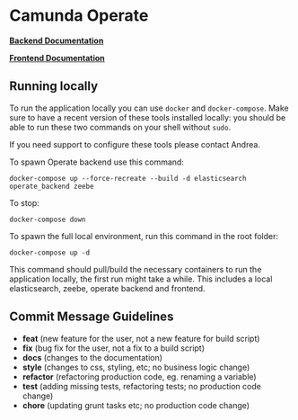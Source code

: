 # Camunda Operate

**[Backend Documentation](./backend)**

**[Frontend Documentation](./client)**

## Running locally

To run the application locally you can use `docker` and `docker-compose`.
Make sure to have a recent version of these tools installed locally: you
should be able to run these two commands on your shell without `sudo`.

If you need support to configure these tools please contact Andrea.

To spawn Operate backend use this command:

```
docker-compose up --force-recreate --build -d elasticsearch operate_backend zeebe
```

To stop:

```
docker-compose down
```

To spawn the full local environment, run this command in the root folder:

```
docker-compose up -d
```

This command should pull/build the necessary containers to run the
application locally, the first run might take a while. This includes
a local elasticsearch, zeebe, operate backend and frontend.

## Commit Message Guidelines

* **feat** (new feature for the user, not a new feature for build script)
* **fix** (bug fix for the user, not a fix to a build script)
* **docs** (changes to the documentation)
* **style** (changes to css, styling, etc; no business logic change)
* **refactor** (refactoring production code, eg. renaming a variable)
* **test** (adding missing tests, refactoring tests; no production code change)
* **chore** (updating grunt tasks etc; no production code change)
